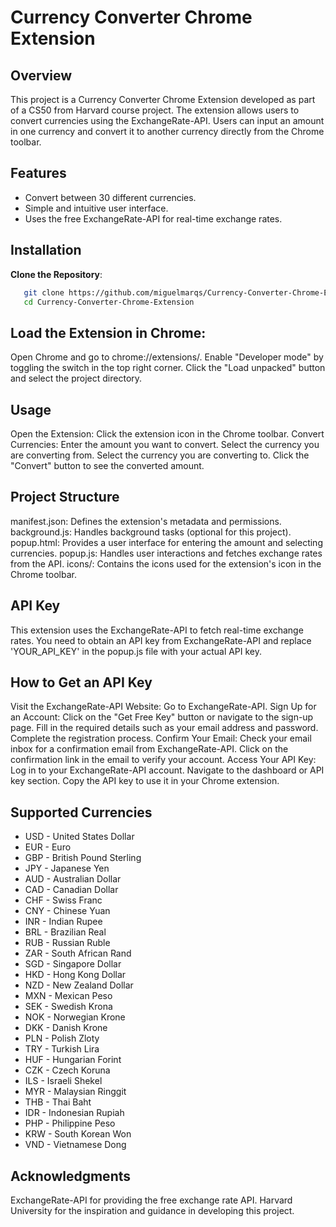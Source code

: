 # Currency Converter Chrome Extension

## Overview

This project is a Currency Converter Chrome Extension developed as part of a CS50 from Harvard course project. The extension allows users to convert currencies using the ExchangeRate-API. Users can input an amount in one currency and convert it to another currency directly from the Chrome toolbar.

## Features

- Convert between 30 different currencies.
- Simple and intuitive user interface.
- Uses the free ExchangeRate-API for real-time exchange rates.

## Installation

**Clone the Repository**:
```sh
   git clone https://github.com/miguelmarqs/Currency-Converter-Chrome-Extension.git
   cd Currency-Converter-Chrome-Extension
```

## Load the Extension in Chrome:

Open Chrome and go to chrome://extensions/.
Enable "Developer mode" by toggling the switch in the top right corner.
Click the "Load unpacked" button and select the project directory.

## Usage
Open the Extension:
Click the extension icon in the Chrome toolbar.
Convert Currencies:
Enter the amount you want to convert.
Select the currency you are converting from.
Select the currency you are converting to.
Click the "Convert" button to see the converted amount.

## Project Structure
manifest.json: Defines the extension's metadata and permissions.
background.js: Handles background tasks (optional for this project).
popup.html: Provides a user interface for entering the amount and selecting currencies.
popup.js: Handles user interactions and fetches exchange rates from the API.
icons/: Contains the icons used for the extension's icon in the Chrome toolbar.

## API Key
This extension uses the ExchangeRate-API to fetch real-time exchange rates. You need to obtain an API key from ExchangeRate-API and replace 'YOUR_API_KEY' in the popup.js file with your actual API key.

## How to Get an API Key
Visit the ExchangeRate-API Website:
Go to ExchangeRate-API.
Sign Up for an Account:
Click on the "Get Free Key" button or navigate to the sign-up page.
Fill in the required details such as your email address and password.
Complete the registration process.
Confirm Your Email:
Check your email inbox for a confirmation email from ExchangeRate-API.
Click on the confirmation link in the email to verify your account.
Access Your API Key:
Log in to your ExchangeRate-API account.
Navigate to the dashboard or API key section.
Copy the API key to use it in your Chrome extension.

## Supported Currencies
- USD - United States Dollar
- EUR - Euro
- GBP - British Pound Sterling
- JPY - Japanese Yen
- AUD - Australian Dollar
- CAD - Canadian Dollar
- CHF - Swiss Franc
- CNY - Chinese Yuan
- INR - Indian Rupee
- BRL - Brazilian Real
- RUB - Russian Ruble
- ZAR - South African Rand
- SGD - Singapore Dollar
- HKD - Hong Kong Dollar
- NZD - New Zealand Dollar
- MXN - Mexican Peso
- SEK - Swedish Krona
- NOK - Norwegian Krone
- DKK - Danish Krone
- PLN - Polish Zloty
- TRY - Turkish Lira
- HUF - Hungarian Forint
- CZK - Czech Koruna
- ILS - Israeli Shekel
- MYR - Malaysian Ringgit
- THB - Thai Baht
- IDR - Indonesian Rupiah
- PHP - Philippine Peso
- KRW - South Korean Won
- VND - Vietnamese Dong

## Acknowledgments
ExchangeRate-API for providing the free exchange rate API.
Harvard University for the inspiration and guidance in developing this project.
